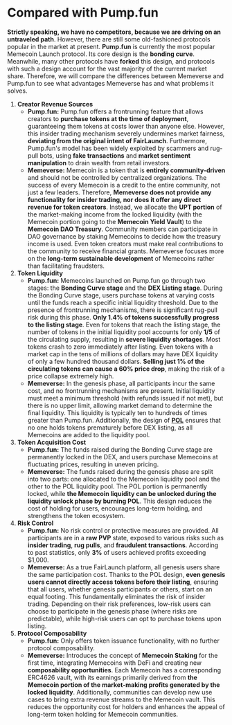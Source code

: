 # Compared with Pump.fun

**Strictly speaking, we have no competitors, because we are driving on an untraveled path**. However, there are still some old-fashioned protocols popular in the market at present. **Pump.fun** is currently the most popular Memecoin Launch protocol. Its core design is the **bonding curve**. Meanwhile, many other protocols have **forked** this design, and protocols with such a design account for the vast majority of the current market share. Therefore, we will compare the differences between Memeverse and Pump.fun to see what advantages Memeverse has and what problems it solves.

1. **Creator Revenue Sources**
   * **Pump.fun:** Pump.fun offers a frontrunning feature that allows creators to **purchase tokens at the time of deployment**, guaranteeing them tokens at costs lower than anyone else. However, this insider trading mechanism severely undermines market fairness, **deviating from the original intent of FairLaunch**. Furthermore, Pump.fun's model has been widely exploited by scammers and rug-pull bots, using **fake transactions** and **market sentiment manipulation** to drain wealth from retail investors.
   * **Memeverse:** Memecoin is a token that is **entirely community-driven** and should not be controlled by centralized organizations. The success of every Memecoin is a credit to the entire community, not just a few leaders. Therefore, **Memeverse does not provide any functionality for insider trading, nor does it offer any direct revenue for token creators**. Instead, we allocate the **UPT portion** of the market-making income from the locked liquidity (with the Memecoin portion going to the **Memecoin Yield Vault**) to the **Memecoin DAO Treasury**. Community members can participate in DAO governance by staking Memecoins to decide how the treasury income is used. Even token creators must make real contributions to the community to receive financial grants. Memeverse focuses more on the **long-term sustainable development** of Memecoins rather than facilitating fraudsters.
2. **Token Liquidity**
   * **Pump.fun:** Memecoins launched on Pump.fun go through two stages: the **Bonding Curve stage** and the **DEX Listing stage**. During the Bonding Curve stage, users purchase tokens at varying costs until the funds reach a specific initial liquidity threshold. Due to the presence of frontrunning mechanisms, there is significant rug-pull risk during this phase. **Only 1.4% of tokens successfully progress to the listing stage**. Even for tokens that reach the listing stage, the number of tokens in the initial liquidity pool accounts for only **1/5** of the circulating supply, resulting in **severe liquidity shortages**. Most tokens crash to zero immediately after listing. Even tokens with a market cap in the tens of millions of dollars may have DEX liquidity of only a few hundred thousand dollars. **Selling just 1% of the circulating tokens can cause a 60% price drop**, making the risk of a price collapse extremely high.
   * **Memeverse:** In the genesis phase, all participants incur the same cost, and no frontrunning mechanisms are present. Initial liquidity must meet a minimum threshold (with refunds issued if not met), but there is no upper limit, allowing market demand to determine the final liquidity. This liquidity is typically ten to hundreds of times greater than Pump.fun. Additionally, the design of [**POL**](../fflaunch/proof-of-liquidity-token/) ensures that no one holds tokens prematurely before DEX listing, as all Memecoins are added to the liquidity pool.
3. **Token Acquisition Cost**
   * **Pump.fun:** The funds raised during the Bonding Curve stage are permanently locked in the DEX, and users purchase Memecoins at fluctuating prices, resulting in uneven pricing.
   * **Memeverse:** The funds raised during the genesis phase are split into two parts: one allocated to the Memecoin liquidity pool and the other to the POL liquidity pool. The POL portion is permanently locked, while **the Memecoin liquidity can be unlocked during the liquidity unlock phase by burning POL**. This design reduces the cost of holding for users, encourages long-term holding, and strengthens the token ecosystem.
4. **Risk Control**
   * **Pump.fun:** No risk control or protective measures are provided. All participants are in a **raw PVP** state, exposed to various risks such as **insider trading**, **rug pulls**, and **fraudulent transactions**. According to past statistics, only **3%** of users achieved profits exceeding $1,000.
   * **Memeverse:** As a true FairLaunch platform, all genesis users share the same participation cost. Thanks to the POL design, **even genesis users cannot directly access tokens before their listing**, ensuring that all users, whether genesis participants or others, start on an equal footing. This fundamentally eliminates the risk of insider trading. Depending on their risk preferences, low-risk users can choose to participate in the genesis phase (where risks are predictable), while high-risk users can opt to purchase tokens upon listing.
5. **Protocol Composability**
   * **Pump.fun:** Only offers token issuance functionality, with no further protocol composability.
   * **Memeverse:** Introduces the concept of **Memecoin Staking** for the first time, integrating Memecoins with DeFi and creating new **composability opportunities**. Each Memecoin has a corresponding ERC4626 vault, with its earnings primarily derived from **the Memecoin portion of the market-making profits generated by the locked liquidity**. Additionally, communities can develop new use cases to bring extra revenue streams to the Memecoin vault. This reduces the opportunity cost for holders and enhances the appeal of long-term token holding for Memecoin communities.

